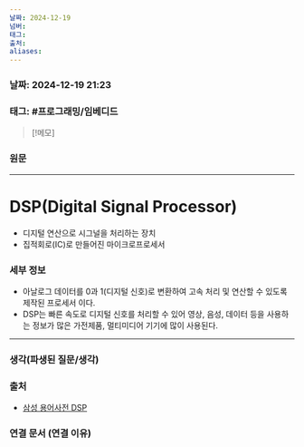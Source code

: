 ```yaml
---
날짜: 2024-12-19
넘버: 
태그: 
출처: 
aliases:
---
```

### 날짜:  2024-12-19 21:23

### 태그: #프로그래밍/임베디드 

>[!메모]
>

### 원문
---
# DSP(Digital Signal Processor)
- 디지털 연산으로 시그널을 처리하는 장치
- 집적회로(IC)로 만들어진 마이크로프로세서

### 세부 정보
- 아날로그 데이터를 0과 1(디지털 신호)로 변환하여 고속 처리 및 연산할 수 있도록 제작된 프로세서 이다.
- DSP는 빠른 속도로 디지털 신호를 처리할 수 있어 영상, 음성, 데이터 등을 사용하는 정보가 많은 가전제품, 멀티미디어 기기에 많이 사용된다.

---
### 생각(파생된 질문/생각)

### 출처
- [삼성 용어사전 DSP](https://semiconductor.samsung.com/kr/support/tools-resources/dictionary/semiconductor-glossary-dsp/)

### 연결 문서 (연결 이유)

